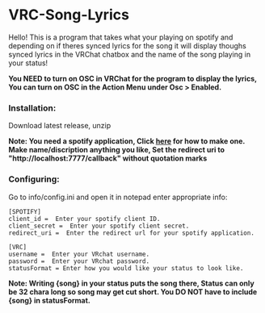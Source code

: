 # VRC-Song-Lyrics

Hello! This is a program that takes what your playing on spotify and depending on if theres synced lyrics for the song it will display thoughs synced lyrics in the VRChat chatbox and the name of the song playing in your status!

**You NEED to turn on OSC in VRChat for the program to display the lyrics, You can turn on OSC in the Action Menu under Osc > Enabled.**

### Installation:
Download latest release, unzip<br />

**Note: You need a spotify application, Click [here](https://developer.spotify.com/documentation/web-api/concepts/apps) for how to make one.**<br />
**Make name/discription anything you like, Set the redirect uri to "http://localhost:7777/callback" without quotation marks**

### Configuring:
Go to info/config.ini and open it in notepad enter appropriate info: <br />
```
[SPOTIFY]
client_id =  Enter your spotify client ID.
client_secret =  Enter your spotify client secret.
redirect_uri =  Enter the redirect url for your spotify application.

[VRC]
username =  Enter your VRchat username.
password =  Enter your VRchat password.
statusFormat = Enter how you would like your status to look like.
```
**Note: Writing {song} in your status puts the song there, Status can only be 32 chara long so song may get cut short. You DO NOT have to include {song} in statusFormat.**
